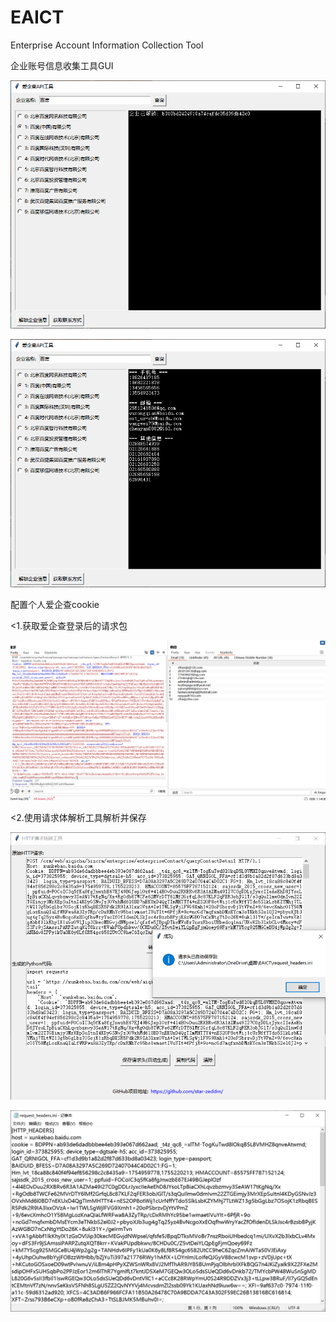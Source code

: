 # EAICT

Enterprise Account Information Collection Tool

企业账号信息收集工具GUI

![1](./png/1.png)

![1](./png/2.png)

配置个人爱企查cookie

<1.获取爱企查登录后的请求包

![1](./png/3.png)

<2.使用请求体解析工具解析并保存

![1](./png/4.png)

![1](./png/5.png)
